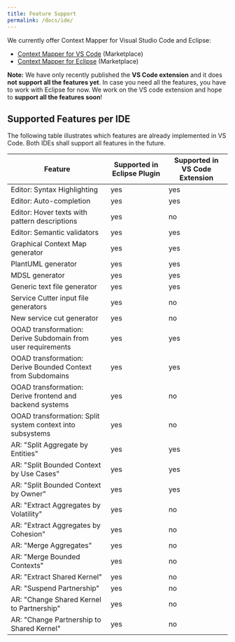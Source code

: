 ```yaml
---
title: Feature Support
permalink: /docs/ide/
---
```


We currently offer Context Mapper for Visual Studio Code and Eclipse:

 * [Context Mapper for VS Code](https://marketplace.visualstudio.com/items?itemName=contextmapper.context-mapper-vscode-extension) (Marketplace)
 * [Context Mapper for Eclipse](https://marketplace.eclipse.org/content/context-mapper) (Marketplace)

<div class="alert alert-custom"><strong>Note:</strong> We have only recently published the <strong>VS Code extension</strong> and it does <strong>not support all the features yet</strong>. In case you need all the features, you have to work with Eclipse for now. We work on the VS code extension and hope to <strong>support all the features soon</strong>!
</div>

## Supported Features per IDE
The following table illustrates which features are already implemented in VS Code. Both IDEs shall support all features in the future.

| Feature                                                      | Supported in Eclipse Plugin | Supported in VS Code Extension |
|--------------------------------------------------------------|-----------------------------|--------------------------------|
| Editor: Syntax Highlighting                                  | yes                         | yes                            |
| Editor: Auto-completion                                      | yes                         | yes                            |
| Editor: Hover texts with pattern descriptions                | yes                         | no                             |
| Editor: Semantic validators                                  | yes                         | yes                            |
| Graphical Context Map generator                              | yes                         | yes                            |
| PlantUML generator                                           | yes                         | yes                            |
| MDSL generator                                               | yes                         | yes                            |
| Generic text file generator                                  | yes                         | yes                            |
| Service Cutter input file generators                         | yes                         | no                             |
| New service cut generator                                    | yes                         | no                             |
| OOAD transformation: Derive Subdomain from user requirements | yes                         | yes                            |
| OOAD transformation: Derive Bounded Context from Subdomains  | yes                         | yes                            |
| OOAD transformation: Derive frontend and backend systems     | yes                         | no                             |
| OOAD transformation: Split system context into subsystems    | yes                         | no                             |
| AR: "Split Aggregate by Entities"                            | yes                         | yes                            |
| AR: "Split Bounded Context by Use Cases"                     | yes                         | yes                            |
| AR: "Split Bounded Context by Owner"                         | yes                         | yes                            |
| AR: "Extract Aggregates by Volatility"                       | yes                         | no                             |
| AR: "Extract Aggregates by Cohesion"                         | yes                         | no                             |
| AR: "Merge Aggregates"                                       | yes                         | no                             |
| AR: "Merge Bounded Contexts"                                 | yes                         | no                             |
| AR: "Extract Shared Kernel"                                  | yes                         | no                             |
| AR: "Suspend Partnership"                                    | yes                         | no                             |
| AR: "Change Shared Kernel to Partnership"                    | yes                         | no                             |
| AR: "Change Partnership to Shared Kernel"                    | yes                         | no                             |
